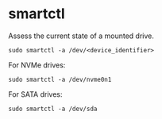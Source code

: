 # smartctl

Assess the current state of a mounted drive.

```console
sudo smartctl -a /dev/<device_identifier>
```

For NVMe drives:

```console
sudo smartctl -a /dev/nvme0n1
```

For SATA drives:

```console
sudo smartctl -a /dev/sda
```
